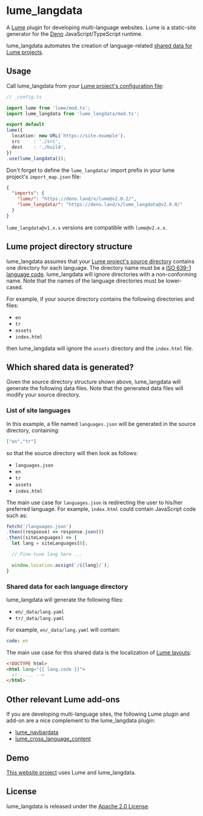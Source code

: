 # lume_langdata

A [Lume](https://lume.land) plugin for developing multi-language websites.
Lume is a static-site generator for the [Deno](https://deno.land) JavaScript/TypeScript runtime.

lume_langdata automates the creation of language-related [shared data for Lume projects](https://lume.land/docs/creating-pages/shared-data/#the-_data-directories).

## Usage

Call lume_langdata from your [Lume project's configuration file](https://lume.land/docs/configuration/config-file/):

```ts
// _config.ts

import lume from 'lume/mod.ts';
import lume_langdata from 'lume_langdata/mod.ts';

export default
lume({
  location: new URL('https://site.example'),
  src     : './src',
  dest    : './build',
})
.use(lume_langdata());
```

Don't forget to define the `lume_langdata/` import prefix in your lume project's `import_map.json` file:

```json
{
  "imports": {
    "lume/": "https://deno.land/x/lume@v2.0.2/",
    "lume_langdata/": "https://deno.land/x/lume_langdata@v2.0.0/"
  }
}
```

`lume_langdata@v1.x.x` versions are compatible with `lume@v2.x.x`.

## Lume project directory structure

lume_langdata assumes that your [Lume project's source directory](https://lume.land/docs/configuration/config-file/#src) contains one directory for each language. The directory name must be a [ISO 639-1 language code](https://en.wikipedia.org/wiki/List_of_ISO_639-1_codes). lume_langdata will ignore directories with a non-conforming name. Note that the names of the language directories must be lower-cased.

For example, if your source directory contains the following directories and files:

- `en`
- `tr`
- `assets`
- `index.html`

then lume_langdata will ignore the `assets` directory and the `index.html` file.

## Which shared data is generated?

Given the source directory structure shown above, lume_langdata will generate the following data files. Note that the generated data files will modify your source directory.

### List of site languages

In this example, a file named `languages.json` will be generated in the source directory, containing:

```json
["en","tr"]
```

so that the source directory will then look as follows:

- `languages.json`
- `en`
- `tr`
- `assets`
- `index.html`

The main use case for `languages.json` is redirecting the user to his/her preferred language. For example, `index.html` could contain JavaScript code such as:

```js
fetch('/languages.json')
.then((response) => response.json())
.then((siteLanguages) => {
  let lang = siteLanguages[0];

  // Fine-tune lang here ...

  window.location.assign(`/${lang}/`);
}
```

### Shared data for each language directory

lume_langdata will generate the following files:

- `en/_data/lang.yaml`
- `tr/_data/lang.yaml`

For example, `en/_data/lang.yaml` will contain:

```yaml
code: en
```

The main use case for this shared data is the localization of [Lume layouts](https://lume.land/docs/getting-started/create-a-layout/):

```html
<!DOCTYPE html>
<html lang="{{ lang.code }}">
  <!-- ... -->
</html>
```

## Other relevant Lume add-ons

If you are developing multi-language sites, the following Lume plugin and add-on are a nice complement to the lume_langdata plugin:

- [lume_navbardata](https://deno.land/x/lume_navbardata)
- [lume_cross_language_content](https://deno.land/x/lume_cross_language_content)

## Demo

[This website project](https://github.com/doga/qworum-website) uses Lume and lume_langdata.

## License

lume_langdata is released under the [Apache 2.0 License](https://www.apache.org/licenses/LICENSE-2.0).
